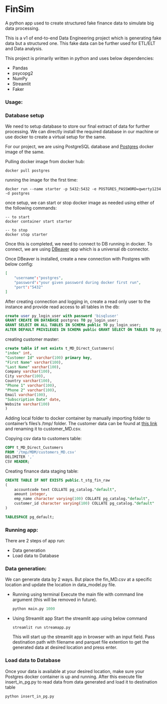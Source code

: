 # FinSim
A python app used to create structured fake finance data to simulate big data processing.

This is a v1 of end-to-end Data Engineering project which is generating fake data but a structured one. This fake data can be further used for ETL/ELT and Data analysis.

This project is primarily written in python and uses below dependencies:
- Pandas
- psycopg2
- NumPy
- Streamlit
- Faker

### Usage:
### Database setup

We need to setup database to store our final extract of data for further processing. We can directly install the required database in our machine or use docker to create a virtual setup for the same.

For our project, we are using PostgreSQL database and [Postgres](https://www.notion.so/Proof-of-Concept-16de919079f88067979bddab54e9e514?pvs=21) docker image of the same.

Pulling docker image from docker hub:

```docker
docker pull postgres
```

running the image for the first time:

```docker
docker run --name starter -p 5432:5432 -e POSTGRES_PASSWORD=qwerty1234 -d postgres
```

once setup, we can start or stop docker image as needed using either of the following commands:

```docker
-- to start
docker container start starter

-- to stop
docker stop starter
```

Once this is completed, we need to connect to DB running in docker. To connect, we are using [DBeaver](https://dbeaver.io/) app which is a universal db connector.

Once DBeaver is installed, create a new connection with Postgres with below config:

```json
[
	"username":"postgres",
	"password":"your given password during docker first run",
	"port":"5432"
]
```

After creating connection and logging in, create a read only user to the instance and provide read access to all tables in the db:

```sql
create user py_login_user with password 'bisqluser'
GRANT CREATE ON DATABASE postgres TO py_login_user;
GRANT SELECT ON ALL TABLES IN SCHEMA public TO py_login_user;
ALTER DEFAULT PRIVILEGES IN SCHEMA public GRANT SELECT ON TABLES TO py_login_user;
```

creating customer master:

```sql
create table if not exists t_MD_Direct_Customers(
"index" int,
"Customer Id" varchar(100) primary key,
"First Name" varchar(100),
"Last Name" varchar(100),
Company varchar(100),
City varchar(100),
Country varchar(100),
"Phone 1" varchar(100),
"Phone 2" varchar(100),
Email varchar(100),
"Subscription Date" date,
Website varchar(100)
)
```

Adding local folder to docker container by manually importing folder to container’s files’s /tmp/ folder. The customer data can be found at [this link](https://www.datablist.com/learn/csv/download-sample-csv-files) and renaming it to customer_MD.csv.

Copying csv data to customers table:
```sql
COPY t_MD_Direct_Customers
FROM '/tmp/MDM/customers_MD.csv'
DELIMITER ','
CSV HEADER;
```

Creating finance data staging table:
```sql
CREATE TABLE IF NOT EXISTS public.t_stg_fin_raw
(
    accountcode text COLLATE pg_catalog."default",
    amount integer,
    emp_name character varying(100) COLLATE pg_catalog."default",
    customer_id character varying(100) COLLATE pg_catalog."default"
)

TABLESPACE pg_default;
```

### Running app:
There are 2 steps of app run:
- Data generation
- Load data to Database

### Data generation:
We can generate data by 2 ways. But place the fin_MD.csv at a specific location and update the location in data_model.py file.

- Running using terminal
  Execute the main file with command line argument (this will be removed in future).
  ```python
  python main.py 1000
  ```
- Using Streamlit app
  Start the streamlit app using below command
  ```streamlit
  streamlit run streamapp.py
  ```
  This will start up the streamlit app in browser with an input field. Pass destination path with filename and parquet file extention to get the generated data at desired location and press enter.


### Load data to Database
Once your data is available at your desired location, make sure your Postgres docker container is up and running. After this execute file insert_in_pg.py to read data from data generated and load it to destination table
```python
python insert_in_pg.py
```
